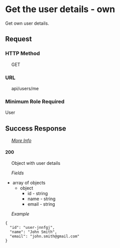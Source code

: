 # Get the user details - own

Get own user details.

## Request

### HTTP Method
&nbsp;&nbsp;&nbsp;&nbsp; GET

### URL
&nbsp;&nbsp;&nbsp;&nbsp; api/users/me

### Minimum Role Required
User

## Success Response

&nbsp;&nbsp;&nbsp;&nbsp; [*More Info*](../Kinergize%20-%20API%20General%20Info.md)

#### 200
&nbsp;&nbsp;&nbsp;&nbsp; Object with user details

&nbsp;&nbsp;&nbsp;&nbsp; *Fields*
- array of objects
  - object
    - id - string
    - name - string
    - email - string

&nbsp;&nbsp;&nbsp;&nbsp; *Example*
```
{
  "id": "user-jnnfgj",
  "name": "John Smith",
  "email": "john.smith@gmail.com"
}
```
